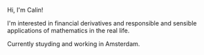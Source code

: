 Hi, I'm Calin! 

I'm interested in financial derivatives and responsible and sensible applications of mathematics in the real life.

Currently stuyding and working in Amsterdam.
